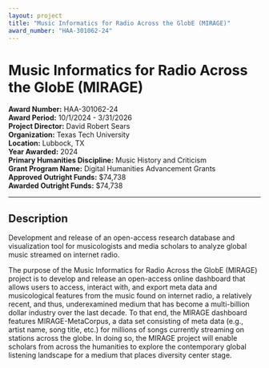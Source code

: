 ```yaml
---
layout: project
title: "Music Informatics for Radio Across the GlobE (MIRAGE)"
award_number: "HAA-301062-24"
---
```



# Music Informatics for Radio Across the GlobE (MIRAGE)

**Award Number:** HAA-301062-24  
**Award Period:** 10/1/2024 - 3/31/2026  
**Project Director:** David Robert Sears  
**Organization:** Texas Tech University  
**Location:** Lubbock, TX  
**Year Awarded:** 2024  
**Primary Humanities Discipline:** Music History and Criticism  
**Grant Program Name:** Digital Humanities Advancement Grants  
**Approved Outright Funds:** $74,738  
**Awarded Outright Funds:** $74,738  

---

## Description

<p>Development and release of an open-access research database and visualization tool for musicologists and media scholars to analyze global music streamed on internet radio. <br /></p>
<p>The purpose of the Music Informatics for Radio Across the GlobE (MIRAGE) project is to develop and release an open-access online dashboard that allows users to access, interact with, and export meta data and musicological features from the music found on internet radio, a relatively recent, and thus, underexamined medium that has become a multi-billion dollar industry over the last decade. To that end, the MIRAGE dashboard features MIRAGE-MetaCorpus, a data set consisting of meta data (e.g., artist name, song title, etc.) for millions of songs currently streaming on stations across the globe. In doing so, the MIRAGE project will enable scholars from across the humanities to explore the contemporary global listening landscape for a medium that places diversity center stage.</p>
